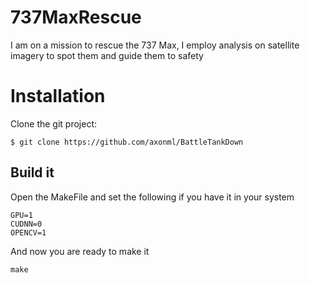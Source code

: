 # 737MaxRescue
I am on a mission to rescue the 737 Max, I employ analysis on satellite imagery to spot them and guide them to safety
# Installation 
Clone the git project:
```
$ git clone https://github.com/axonml/BattleTankDown
```

## Build it 
Open the MakeFile and set the following if you have it in your system  
```
GPU=1
CUDNN=0
OPENCV=1
```
And now you are ready to make it 
```
make
```
